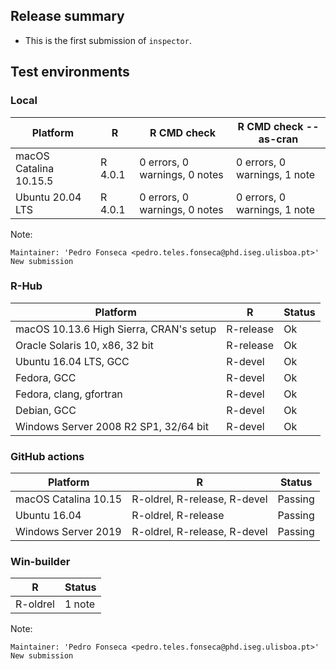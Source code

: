 
## Release summary

* This is the first submission of `inspector`.

## Test environments

### Local 

| Platform    | R     | R CMD check | R CMD check --as-cran |
| -----       | ----- | ----- | ----- |
| macOS Catalina 10.15.5 | R 4.0.1 | 0 errors, 0 warnings, 0 notes | 0 errors, 0 warnings, 1 note |
| Ubuntu 20.04 LTS |  R 4.0.1 | 0 errors, 0 warnings, 0 notes | 0 errors, 0 warnings, 1 note |

Note:

```
Maintainer: 'Pedro Fonseca <pedro.teles.fonseca@phd.iseg.ulisboa.pt>'
New submission
```

### R-Hub

| Platform    | R     | Status |
| -----       | ----- | ----- |
| macOS 10.13.6 High Sierra, CRAN's setup | R-release | Ok |
| Oracle Solaris 10, x86, 32 bit | R-release | Ok |
| Ubuntu 16.04 LTS, GCC | R-devel | Ok |
| Fedora, GCC | R-devel | Ok
| Fedora, clang, gfortran | R-devel | Ok |
| Debian, GCC | R-devel | Ok |
| Windows Server 2008 R2 SP1, 32/64 bit | R-devel | Ok |

### GitHub actions

| Platform    | R     | Status |
| -----       | ----- | ----- |
| macOS Catalina 10.15 | R-oldrel, R-release, R-devel | Passing |
| Ubuntu 16.04 | R-oldrel, R-release | Passing |
| Windows Server 2019 | R-oldrel, R-release, R-devel | Passing |


### Win-builder

| R          | Status |
| -----      | -----  |
| R-oldrel   | 1 note |

Note:

```
Maintainer: 'Pedro Fonseca <pedro.teles.fonseca@phd.iseg.ulisboa.pt>'
New submission
```

